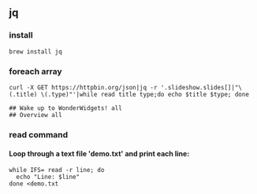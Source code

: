 ## jq

### install
```shell
brew install jq
```

### foreach array
```shell
curl -X GET https://httpbin.org/json|jq -r '.slideshow.slides[]|"\(.title) \(.type)"'|while read title type;do echo $title $type; done

## Wake up to WonderWidgets! all
## Overview all
```

### read command
#### Loop through a text file 'demo.txt' and print each line:

```shell
while IFS= read -r line; do
  echo "Line: $line"
done <demo.txt
```